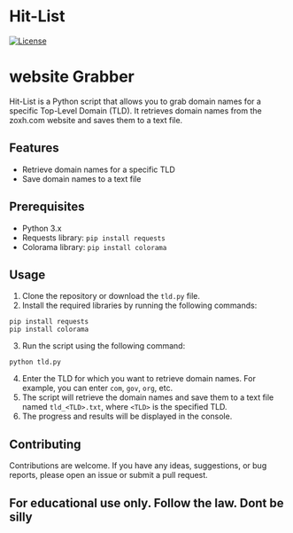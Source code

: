 # Hit-List
[![License](https://img.shields.io/badge/license-MIT-blue.svg)](LICENSE)

# website Grabber

Hit-List is a Python script that allows you to grab domain names for a specific Top-Level Domain (TLD). It retrieves domain names from the zoxh.com website and saves them to a text file.

## Features

- Retrieve domain names for a specific TLD
- Save domain names to a text file

## Prerequisites

- Python 3.x
- Requests library: `pip install requests`
- Colorama library: `pip install colorama`

## Usage

1. Clone the repository or download the `tld.py` file.
2. Install the required libraries by running the following commands:
```
pip install requests
pip install colorama
```
3. Run the script using the following command:
```
python tld.py
```
4. Enter the TLD for which you want to retrieve domain names. For example, you can enter `com`, `gov`, `org`, etc.
5. The script will retrieve the domain names and save them to a text file named `tld_<TLD>.txt`, where `<TLD>` is the specified TLD.
6. The progress and results will be displayed in the console.


## Contributing

Contributions are welcome. If you have any ideas, suggestions, or bug reports, please open an issue or submit a pull request.

## For educational use only. Follow the law. Dont be silly


